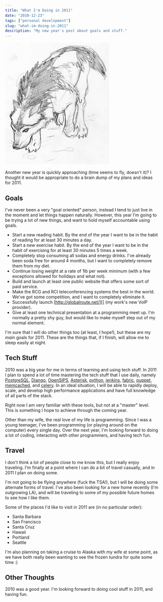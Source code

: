 ```yaml
---
title: "What I'm Doing in 2011"
date: "2010-12-23"
tags: ["personal development"]
slug: "what-im-doing-in-2011"
description: "My new year's post about goals and stuff."
---
```



![Wolf Sketch][]


Another new year is quickly approaching (time seems to fly, doesn't it)?  I
thought it would be appropriate to do a brain dump of my plans and ideas for
2011.


## Goals

I've never been a very "goal oriented" person, instead I tend to just live in
the moment and let things happen naturally.  However, this year I'm going to be
trying a lot of new things, and want to hold myself accountable using goals.

-   Start a new reading habit.  By the end of the year I want to be in the
    habit of reading for at least 30 minutes a day.
-   Start a new exercise habit.  By the end of the year I want to be in the
    habit of exercising for at least 30 minutes 5 times a week.
-   Completely stop consuming all sodas and energy drinks.  I've already been
    soda free for around 4 months, but I want to completely remove them from my
    diet.
-   Continue losing weight at a rate of 1lb per week minimum (with a few
    exceptions allowed for holidays and what not).
-   Build and launch at least one public website that offers some sort of paid
    service.
-   Make the RCG and RCI teleconferencing systems the best in the world.  We've
    got some competition, and I want to completely eliminate it.
-   Successfully launch [http://globalroute.net/][] (my work's new VoIP
    provider).
-   Give at least one technical presentation at a programming meet up.  I'm
    normally a pretty shy guy, but would like to make myself step out of my
    normal element.

I'm sure that I will do other things too (at least, I hope!), but these are my
*main* goals for 2011.  These are the things that, if I finish, will allow me
to sleep easily at night.


## Tech Stuff

2010 was a big year for me in terms of learning and using tech stuff.  In 2011
I plan to spend a lot of time mastering the tech stuff that I use daily, namely
[PostgreSQL][], [Django][], [OpenSIPS][], [Asterisk][], [python][],
[jenkins][], [fabric][], [puppet][], [memcached][], and [celery][].  In an
ideal situation, I will be able to rapidly deploy, scale, and develop high
performance applications and have full knowledge of all parts of the stack.

Right now I am very familiar with these tools, but not at a "master" level.
This is something I hope to achieve through the coming year.

Other than my wife, the real love of my life is programming.  Since I was a
young teenager, I've been programming (or playing around on the computer) every
single day.  Over the next year, I'm looking forward to doing a lot of coding,
interacting with other programmers, and having tech fun.


## Travel

I don't think a lot of people close to me know this, but I really enjoy
traveling. I'm finally at a point where I can do a bit of travel casually, and
in 2011 I plan on doing some.

I'm not going to be flying anywhere (fuck the TSA!), but I will be doing some
alternate forms of travel.  I've also been looking for a new home recently (I'm
outgrowing LA), and will be traveling to some of my possible future homes to see
how I like them.

Some of the places I'd like to visit in 2011 are (in no particular order):

-   Santa Barbara
-   San Francisco
-   Santa Cruz
-   Hawaii
-   Portland
-   Seattle

I'm also planning on taking a cruise to Alaska with my wife at some point, as
we have both really been wanting to see the frozen tundra for quite some time
:)


## Other Thoughts

2010 was a good year.  I'm looking forward to doing cool stuff in 2011, and
having fun.


  [Wolf Sketch]: /static/images/2010/wolf-sketch.png "Wolf Sketch"
  [http://globalroute.net/]: http://globalroute.net/ "GlobalRoute"
  [PostgreSQL]: http://www.postgresql.org/ "PostgreSQL"
  [Django]: http://www.djangoproject.com/ "Django"
  [OpenSIPS]: http://www.opensips.org/ "OpenSIPS"
  [Asterisk]: http://www.asterisk.org/ "Asterisk"
  [python]: http://python.org/ "Python"
  [jenkins]: http://jenkins-ci.org/ "jenkins"
  [fabric]: http://docs.fabfile.org/en/latest/ "fabric"
  [puppet]: https://www.puppetlabs.com/ "puppe"
  [memcached]: http://memcached.org/ "memcached"
  [celery]: http://celeryproject.org/ "celery"
